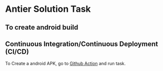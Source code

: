 # Antier Solution Task

## To create android build

## Continuous Integration/Continuous Deployment (CI/CD)

To Create a android APK, go to [Github Action](https://github.com/ritikakhelwar/Antier_Project/actions) and run task.
